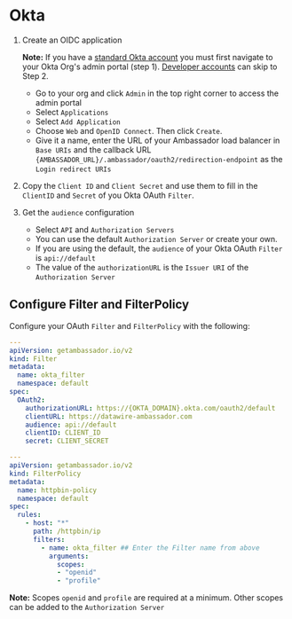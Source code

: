 # Okta

1. Create an OIDC application

   **Note:** If you have a [standard Okta account](https://www.okta.com) you must first navigate to your Okta Org's admin portal (step 1). [Developer accounts](https://developer.okta.com) can skip to Step 2.

   - Go to your org and click `Admin` in the top right corner to access the admin portal
   - Select `Applications`
   - Select `Add Application`
   - Choose `Web` and `OpenID Connect`. Then click `Create`.
   - Give it a name, enter the URL of your Ambassador load balancer in `Base URIs` and the callback URL `{AMBASSADOR_URL}/.ambassador/oauth2/redirection-endpoint` as the `Login redirect URIs`

2. Copy the `Client ID` and `Client Secret` and use them to fill in the `ClientID` and `Secret` of you Okta OAuth `Filter`.

3. Get the `audience` configuration

   - Select `API` and `Authorization Servers`
   - You can use the default `Authorization Server` or create your own.
   - If you are using the default, the `audience` of your Okta OAuth `Filter` is `api://default`
   - The value of the `authorizationURL` is the `Issuer URI` of the `Authorization Server`

## Configure Filter and FilterPolicy

Configure your OAuth `Filter` and `FilterPolicy` with the following:


   ```yaml
   ---
   apiVersion: getambassador.io/v2
   kind: Filter
   metadata:
     name: okta_filter
     namespace: default
   spec:
     OAuth2:
       authorizationURL: https://{OKTA_DOMAIN}.okta.com/oauth2/default
       clientURL: https://datawire-ambassador.com
       audience: api://default
       clientID: CLIENT_ID
       secret: CLIENT_SECRET
   ```

   ```yaml
   ---
   apiVersion: getambassador.io/v2
   kind: FilterPolicy
   metadata:
     name: httpbin-policy
     namespace: default
   spec:
     rules:
       - host: "*"
         path: /httpbin/ip
         filters:
           - name: okta_filter ## Enter the Filter name from above
             arguments:
               scopes:
               - "openid"
               - "profile"
   ```

**Note:** Scopes `openid` and `profile` are required at a minimum. Other scopes can be added to the `Authorization Server`
